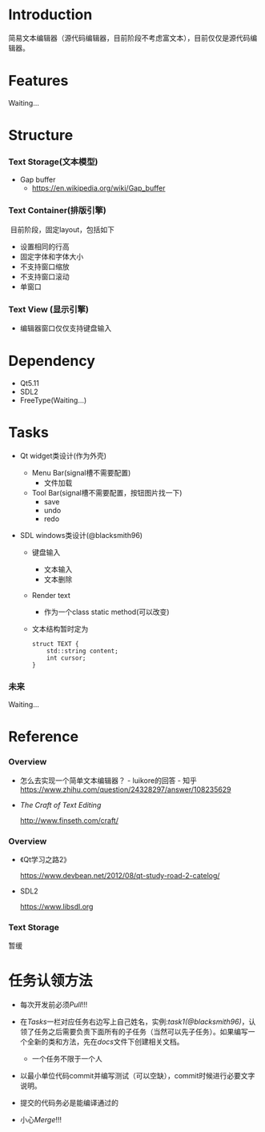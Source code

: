 # Introduction

​	简易文本编辑器（源代码编辑器，目前阶段不考虑富文本），目前仅仅是源代码编辑器。

# Features

Waiting...

# Structure

### Text Storage(文本模型)

* Gap buffer
  * https://en.wikipedia.org/wiki/Gap_buffer

### Text Container(排版引擎)

​	目前阶段，固定layout，包括如下

* 设置相同的行高
* 固定字体和字体大小
* 不支持窗口缩放
* 不支持窗口滚动
* 单窗口

### Text View (显示引擎)

* 编辑器窗口仅仅支持键盘输入

# Dependency

* Qt5.11
* SDL2
* FreeType(Waiting...)

# Tasks

* Qt widget类设计(作为外壳)

  * Menu Bar(signal槽不需要配置)
    * 文件加载
  * Tool Bar(signal槽不需要配置，按钮图片找一下)
    * save
    * undo
    * redo

* SDL windows类设计(@blacksmith96)

  * 键盘输入

    * 文本输入
    * 文本删除

  * Render text

    * 作为一个class static method(可以改变)

  * 文本结构暂时定为

    ```
    struct TEXT {
        std::string content;
        int cursor;
    }
    ```

### 未来

Waiting...

# Reference

### Overview

* 怎么去实现一个简单文本编辑器？ - luikore的回答 - 知乎
  https://www.zhihu.com/question/24328297/answer/108235629

* *The Craft of Text Editing*

  http://www.finseth.com/craft/

### Overview

* 《Qt学习之路2》

  https://www.devbean.net/2012/08/qt-study-road-2-catelog/

* SDL2

  https://www.libsdl.org

### Text Storage

暂缓

# 任务认领方法

* 每次开发前必须*Pull*!!!


* 在*Tasks*一栏对应任务右边写上自己姓名，实例:*task1(@blacksmith96)*，认领了任务之后需要负责下面所有的子任务（当然可以先子任务）。如果编写一个全新的类和方法，先在*docs*文件下创建相关文档。
  * 一个任务不限于一个人
* 以最小单位代码commit并编写测试（可以空缺），commit时候进行必要文字说明。
* 提交的代码务必是能编译通过的
* 小心*Merge*!!!

